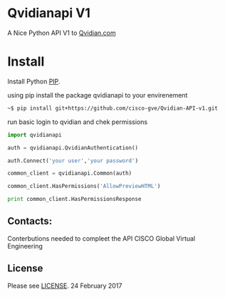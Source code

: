 # Qvidianapi V1
A Nice Python API V1 to [Qvidian.com](http://Qvidian.com/)

# Install
Install Python [PIP](https://packaging.python.org/installing/).

using pip install the package qvidianapi to your envirenement 
```sh
~$ pip install git+https://github.com/cisco-gve/Qvidian-API-v1.git
```

run basic login to qvidian and chek permissions

```python
import qvidianapi

auth = qvidianapi.QvidianAuthentication()

auth.Connect('your user','your password')

common_client = qvidianapi.Common(auth)

common_client.HasPermissions('AllowPreviewHTML')

print common_client.HasPermissionsResponse

```


## Contacts:
Conterbutions needed to compleet the API
CISCO Global Virtual Engineering


## License
Please see [LICENSE](https://github.com/Abdellbar/qvidianapi/blob/master/LICENSE).
24 February 2017
